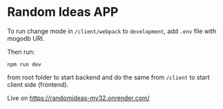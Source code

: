 # Random Ideas APP
To run change mode in `/client/webpack` to `development`,
add `.env` file with mogodb URI.

Then run:

```npm run dev```

from root folder to start backend and do the same from `/client` to start client side (frontend).

Live on https://randomideas-my32.onrender.com/